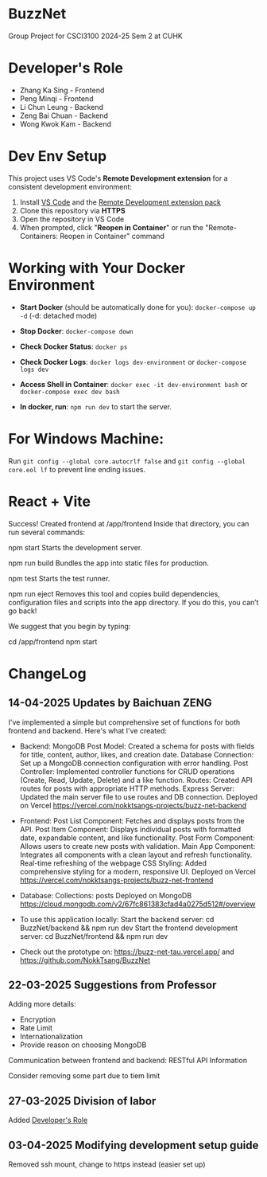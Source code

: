 # BuzzNet

Group Project for CSCI3100 2024-25 Sem 2 at CUHK

# Developer's Role

- Zhang Ka Sing - Frontend
- Peng Minqi - Frontend
- Li Chun Leung - Backend
- Zeng Bai Chuan - Backend
- Wong Kwok Kam - Backend

# Dev Env Setup

This project uses VS Code's **Remote Development extension** for a consistent development environment:

1. Install [VS Code](https://code.visualstudio.com/) and the [Remote Development extension pack](https://marketplace.visualstudio.com/items?itemName=ms-vscode-remote.vscode-remote-extensionpack)
2. Clone this repository via **HTTPS**
3. Open the repository in VS Code
4. When prompted, click "**Reopen in Container**" or run the "Remote-Containers: Reopen in Container" command

# Working with Your Docker Environment

- **Start Docker** (should be automatically done for you): `docker-compose up -d` (-d: detached mode)
- **Stop Docker**: `docker-compose down`
- **Check Docker Status**: `docker ps`
- **Check Docker Logs**: `docker logs dev-environment` or `docker-compose logs dev`

- **Access Shell in Container**: `docker exec -it dev-environment bash` or `docker-compose exec dev bash`

- **In docker, run**: `npm run dev` to start the server.

# For Windows Machine:

Run `git config --global core.autocrlf false` and `git config --global core.eol lf` to prevent line ending issues.

# React + Vite

Success! Created frontend at /app/frontend
Inside that directory, you can run several commands:

npm start
Starts the development server.

npm run build
Bundles the app into static files for production.

npm test
Starts the test runner.

npm run eject
Removes this tool and copies build dependencies, configuration files and scripts into the app directory. If you do this, you can’t go back!

We suggest that you begin by typing:

cd /app/frontend
npm start

# ChangeLog

## 14-04-2025 Updates by Baichuan ZENG

I've implemented a simple but comprehensive set of functions for both frontend and backend. Here's what I've created:

- Backend:
  MongoDB Post Model: Created a schema for posts with fields for title, content, author, likes, and creation date.
  Database Connection: Set up a MongoDB connection configuration with error handling.
  Post Controller: Implemented controller functions for CRUD operations (Create, Read, Update, Delete) and a like function.
  Routes: Created API routes for posts with appropriate HTTP methods.
  Express Server: Updated the main server file to use routes and DB connection.
  Deployed on Vercel https://vercel.com/nokktsangs-projects/buzz-net-backend

- Frontend:
  Post List Component: Fetches and displays posts from the API.
  Post Item Component: Displays individual posts with formatted date, expandable content, and like functionality.
  Post Form Component: Allows users to create new posts with validation.
  Main App Component: Integrates all components with a clean layout and refresh functionality.
  Real-time refreshing of the webpage
  CSS Styling: Added comprehensive styling for a modern, responsive UI.
  Deployed on Vercel https://vercel.com/nokktsangs-projects/buzz-net-frontend

- Database:
  Collections: posts
  Deployed on MongoDB https://cloud.mongodb.com/v2/67fc861383cfad4a0275d512#/overview

- To use this application locally:
  Start the backend server: cd BuzzNet/backend && npm run dev
  Start the frontend development server: cd BuzzNet/frontend && npm run dev

- Check out the prototype on: https://buzz-net-tau.vercel.app/ and https://github.com/NokkTsang/BuzzNet

## 22-03-2025 Suggestions from Professor

Adding more details:

- Encryption
- Rate Limit
- Internationalization
- Provide reason on choosing MongoDB

Communication between frontend and backend: RESTful API Information

Consider removing some part due to tiem limit

## 27-03-2025 Division of labor

Added [Developer's Role](#developers-role)

## 03-04-2025 Modifying development setup guide

Removed ssh mount, change to https instead (easier set up)
